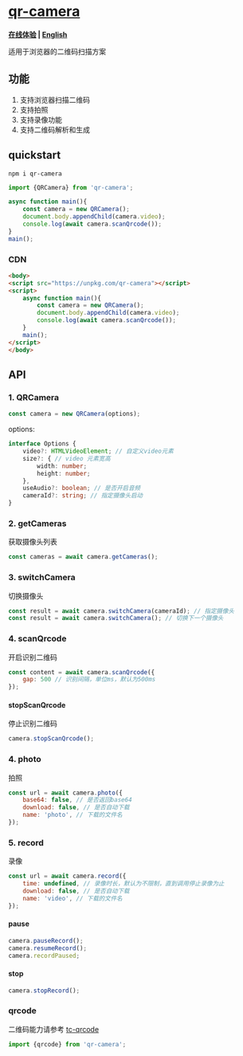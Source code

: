 <!--
 * @Author: tackchen
 * @Date: 2022-08-03 21:24:33
 * @Description: Coding something
-->
# [qr-camera](https://github.com/theajack/qr-camera)

**[在线体验](https://theajack.gitee.io/qr-camera) | [English](https://github.com/theajack/qr-camera/blob/master/README.md)**

适用于浏览器的二维码扫描方案

## 功能

1. 支持浏览器扫描二维码
2. 支持拍照
3. 支持录像功能
4. 支持二维码解析和生成

## quickstart

```
npm i qr-camera
```

```js
import {QRCamera} from 'qr-camera';

async function main(){
    const camera = new QRCamera();
    document.body.appendChild(camera.video);
    console.log(await camera.scanQrcode());
}
main();
```

### CDN

```html
<body>
<script src="https://unpkg.com/qr-camera"></script>
<script>
    async function main(){
        const camera = new QRCamera();
        document.body.appendChild(camera.video);
        console.log(await camera.scanQrcode());
    }
    main();
</script>
</body>
```

## API

### 1. QRCamera

```js
const camera = new QRCamera(options);
```

options:

```ts
interface Options {
    video?: HTMLVideoElement; // 自定义video元素
    size?: { // video 元素宽高
        width: number;
        height: number;
    },
    useAudio?: boolean; // 是否开启音频
    cameraId?: string; // 指定摄像头启动
}
```

### 2. getCameras

获取摄像头列表

```js
const cameras = await camera.getCameras();
```

### 3. switchCamera

切换摄像头

```js
const result = await camera.switchCamera(cameraId); // 指定摄像头
const result = await camera.switchCamera(); // 切换下一个摄像头
```

### 4. scanQrcode

开启识别二维码

```js
const content = await camera.scanQrcode({
    gap: 500 // 识别间隔，单位ms，默认为500ms
});
```

#### stopScanQrcode

停止识别二维码

```js
camera.stopScanQrcode();
```

### 4. photo

拍照

```js
const url = await camera.photo({
    base64: false, // 是否返回base64
    download: false, // 是否自动下载
    name: 'photo', // 下载的文件名
});
```

### 5. record

录像

```js
const url = await camera.record({
    time: undefined, // 录像时长，默认为不限制，直到调用停止录像为止
    download: false, // 是否自动下载
    name: 'video', // 下载的文件名
});
```

#### pause

```js
camera.pauseRecord();
camera.resumeRecord();
camera.recordPaused;
```

#### stop

```js
camera.stopRecord();
```

### qrcode

二维码能力请参考 [tc-qrcode](https://github.com/theajack/qrcode)

```js
import {qrcode} from 'qr-camera';
```